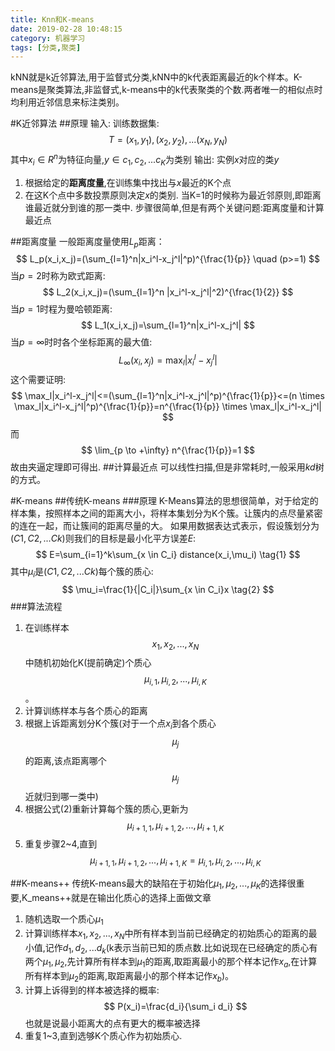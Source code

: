 ```yaml
---
title: Knn和K-means
date: 2019-02-28 10:48:15
category: 机器学习
tags: [分类,聚类]
---
```

kNN就是k近邻算法,用于监督式分类,kNN中的k代表距离最近的k个样本。K-means是聚类算法,非监督式,k-means中的k代表聚类的个数.两者唯一的相似点时均利用近邻信息来标注类别。
<!--more-->

#K近邻算法
##原理
输入: 训练数据集:
$$
T={(x_1,y_1),(x_2,y_2),...(x_N,y_N)}
$$
其中$x_i \in R^n$为特征向量,$y \in {c_1,c_2,...c_K}$为类别
输出: 实例$x$对应的类$y$
1. 根据给定的**距离度量**,在训练集中找出与$x$最近的K个点
2. 在这K个点中多数投票原则决定$x$的类别.
当K=1的时候称为最近邻原则,即距离谁最近就分到谁的那一类中.
步骤很简单,但是有两个关键问题:距离度量和计算最近点

##距离度量
一般距离度量使用$L_p$距离：
$$
L_p(x_i,x_j)=(\sum_{l=1}^n|x_i^l-x_j^l|^p)^{\frac{1}{p}} \quad (p>=1)
$$
当$p=2$时称为欧式距离:
$$
L_2(x_i,x_j)=(\sum_{l=1}^n |x_i^l-x_j^l|^2)^{\frac{1}{2}}
$$
当$p=1$时程为曼哈顿距离:
$$
L_1(x_i,x_j)=\sum_{l=1}^n|x_i^l-x_j^l|
$$
当$p=\infty$时时各个坐标距离的最大值:
$$
L_{\infty}(x_i,x_j)=\max_l|x_i^l-x_j^l|
$$
这个需要证明:
$$
\max_l|x_i^l-x_j^l|<=(\sum_{l=1}^n|x_i^l-x_j^l|^p)^{\frac{1}{p}}<=(n \times \max_l|x_i^l-x_j^l|^p)^{\frac{1}{p}}=n^{\frac{1}{p}} \times \max_l|x_i^l-x_j^l|
$$
而
$$
\lim_{p \to +\infty} n^{\frac{1}{p}}=1
$$
故由夹逼定理即可得出.
##计算最近点
可以线性扫描,但是非常耗时,一般采用$kd$树的方式。 

#K-means
##传统K-means
###原理
K-Means算法的思想很简单，对于给定的样本集，按照样本之间的距离大小，将样本集划分为K个簇。让簇内的点尽量紧密的连在一起，而让簇间的距离尽量的大。
如果用数据表达式表示，假设簇划分为$(C1,C2,...Ck)$则我们的目标是最小化平方误差$E$:
$$
E=\sum_{i=1}^k\sum_{x \in C_i} distance(x_i,\mu_i) \tag{1}
$$
其中$\mu_i$是$(C1,C2,...Ck)$每个簇的质心:
$$
\mu_i=\frac{1}{|C_i|}\sum_{x \in C_i}x \tag{2}
$$
###算法流程
1. 在训练样本$${x_1,x_2,...,x_N}$$中随机初始化K(提前确定)个质心$$\mu_{i,1},\mu_{i,2},...,\mu_{i,K}$$。
2. 计算训练样本与各个质心的距离
3. 根据上诉距离划分K个簇(对于一个点$x_i$到各个质心$$\mu_j$$的距离,该点距离哪个$$\mu_j$$近就归到哪一类中)
4. 根据公式(2)重新计算每个簇的质心,更新为$$\mu_{i+1,1},\mu_{i+1,2},...,\mu_{i+1,K}$$
5. 重复步骤2~4,直到$$\mu_{i+1,1},\mu_{i+1,2},...,\mu_{i+1,K}=\mu_{i,1},\mu_{i,2},...,\mu_{i,K}$$

##K-means++
传统K-means最大的缺陷在于初始化$\mu_1,\mu_2,...,\mu_K$的选择很重要,K_means++就是在输出化质心的选择上面做文章
1. 随机选取一个质心$\mu_1$
2. 计算训练样本${x_1,x_2,...,x_N}$中所有样本到当前已经确定的初始质心的距离的最小值,记作$d_1,d_2,...d_k$(k表示当前已知的质点数.比如说现在已经确定的质心有两个$\mu_1,\mu_2$,先计算所有样本到$\mu_1$的距离,取距离最小的那个样本记作$x_a$,在计算所有样本到$\mu_2$的距离,取距离最小的那个样本记作$x_b$)。
3. 计算上诉得到的样本被选择的概率:
$$
P(x_i)=\frac{d_i}{\sum_i d_i}
$$
也就是说最小距离大的点有更大的概率被选择
4. 重复1~3,直到选够K个质心作为初始质心.